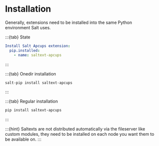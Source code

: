 # Installation

Generally, extensions need to be installed into the same Python environment Salt uses.

:::{tab} State
```yaml
Install Salt Apcups extension:
  pip.installed:
    - name: saltext-apcups
```
:::

:::{tab} Onedir installation
```bash
salt-pip install saltext-apcups
```
:::

:::{tab} Regular installation
```bash
pip install saltext-apcups
```
:::

:::{hint}
Saltexts are not distributed automatically via the fileserver like custom modules, they need to be installed
on each node you want them to be available on.
:::
